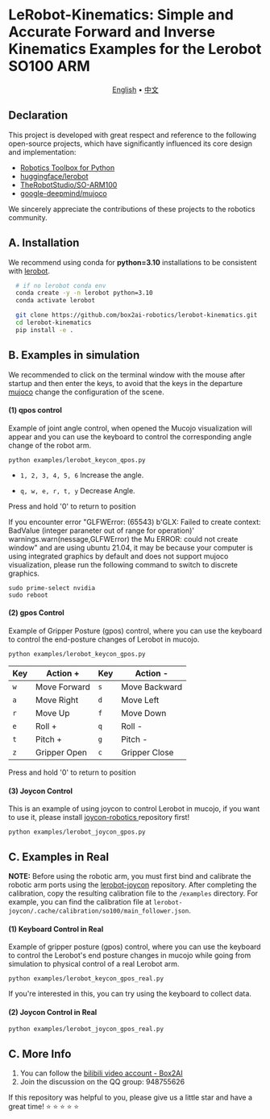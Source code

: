 
# LeRobot-Kinematics: Simple and Accurate Forward and Inverse Kinematics Examples for the Lerobot SO100 ARM

<p align="center">
  <a href="README.md">English</a> •
  <a href="README_zh.md">中文</a> 
</p>

## Declaration

This project is developed with great respect and reference to the following open-source projects, which have significantly influenced its core design and implementation:

 - [Robotics Toolbox for Python](https://github.com/petercorke/robotics-toolbox-python)
 - [huggingface/lerobot](https://github.com/huggingface/lerobot)
 - [TheRobotStudio/SO-ARM100](https://github.com/TheRobotStudio/SO-ARM100)
 - [google-deepmind/mujoco](https://github.com/google-deepmind/mujoco)

We sincerely appreciate the contributions of these projects to the robotics community.

## A. Installation

We recommend using conda for **python=3.10** installations to be consistent with [lerobot](https://github.com/huggingface/lerobot).

```bash
  # if no lerobot conda env
  conda create -y -n lerobot python=3.10
  conda activate lerobot

  git clone https://github.com/box2ai-robotics/lerobot-kinematics.git
  cd lerobot-kinematics
  pip install -e .
```

## B. Examples in simulation

We recommended to click on the terminal window with the mouse after startup and then enter the keys, to avoid that the keys in the departure [mujoco](https://github.com/google-deepmind/mujoco) change the configuration of the scene.


#### (1) qpos control

Example of joint angle control, when opened the Mucojo visualization will appear and you can use the keyboard to control the corresponding angle change of the robot arm.

```shell
python examples/lerobot_keycon_qpos.py
```

- ``1, 2, 3, 4, 5, 6`` Increase the angle.

- ``q, w, e, r, t, y`` Decrease Angle.

Press and hold '0' to return to position

If you encounter error "GLFWError: (65543) b'GLX: Failed to create context: BadValue (integer paraneter out of range for operation)'
warnings.warn(nessage,GLFWError) the Mu ERROR: could not create window" and are using ubuntu 21.04, it may be because your computer is using integrated graphics by default and does not support mujoco visualization, please run the following command to switch to discrete graphics.

```shell
sudo prime-select nvidia
sudo reboot
```

#### (2) gpos Control

Example of Gripper Posture (gpos) control, where you can use the keyboard to control the end-posture changes of Lerobot in mucojo.

```shell
python examples/lerobot_keycon_gpos.py
```

| Key | Action +            | Key | Action -            |
|-----|---------------------|-----|---------------------|
| `w` | Move Forward        | `s` | Move Backward       |
| `a` | Move Right          | `d` | Move Left           |
| `r` | Move Up             | `f` | Move Down           |
| `e` | Roll +              | `q` | Roll -              |
| `t` | Pitch +             | `g` | Pitch -             |
| `z` | Gripper Open        | `c` | Gripper Close       |

Press and hold '0' to return to position


#### (3) Joycon Control

This is an example of using joycon to control Lerobot in mucojo, if you want to use it, please install [joycon-robotics
](https://github.com/box2ai-robotics/joycon-robotics) repository first!

```shell
python examples/lerobot_joycon_gpos.py
```

<!-- #### (4) Genesis IK Control

Example of Gripper Posture (gpos) control based on the Genesis positive inverse kinematics library.

First, if you want try this, you need install the genesis repo:
```shell
pip install genesis-world
```

```shell
python examples/lerobot_genesis.py
``` -->

## C. Examples in Real

**NOTE:** Before using the robotic arm, you must first bind and calibrate the robotic arm ports using the [lerobot-joycon](https://github.com/box2ai-robotics/lerobot-joycon) repository. After completing the calibration, copy the resulting calibration file to the `/examples` directory. For example, you can find the calibration file at `lerobot-joycon/.cache/calibration/so100/main_follower.json`.


#### (1) Keyboard Control in Real

Example of gripper posture (gpos) control, where you can use the keyboard to control the Lerobot's end posture changes in mucojo while going from simulation to physical control of a real Lerobot arm.

```shell
python examples/lerobot_keycon_gpos_real.py
```

If you're interested in this, you can try using the keyboard to collect data.

#### (2) Joycon Control in Real

```shell
python examples/lerobot_joycon_gpos_real.py
```

## C. More Info
1. You can follow the [bilibili video account - Box2AI](https://space.bilibili.com/122291348)
2. Join the discussion on the QQ group: 948755626

If this repository was helpful to you, please give us a little star and have a great time! ⭐ ⭐ ⭐ ⭐ ⭐